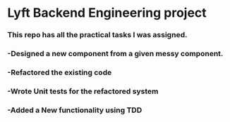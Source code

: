 # Lyft Backend Engineering project
### This repo has all the practical tasks I was assigned. 
### -Designed a new component from a given messy component.
### -Refactored the existing code
### -Wrote Unit tests for the refactored system 
### -Added a New functionality using TDD

